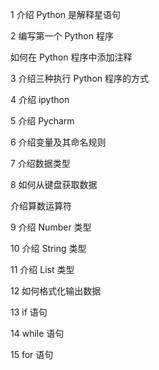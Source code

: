 
1 介绍 Python 是解释星语句

2 编写第一个 Python 程序

如何在 Python 程序中添加注释 

3 介绍三种执行 Python 程序的方式

4 介绍 ipython

5 介绍 Pycharm

6 介绍变量及其命名规则

7 介绍数据类型

8 如何从键盘获取数据

介绍算数运算符

9 介绍 Number 类型

10 介绍 String 类型

11 介绍 List 类型

12 如何格式化输出数据

13 if 语句

14 while 语句

15 for 语句

